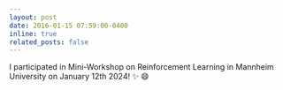 ```yaml
---
layout: post
date: 2016-01-15 07:59:00-0400
inline: true
related_posts: false
---
```


I participated in Mini-Workshop on Reinforcement Learning in Mannheim University on January 12th 2024! :sparkles: :smile:
